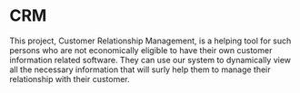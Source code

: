 # CRM
This project, Customer Relationship Management, is a helping tool for such persons who are not economically eligible to have their own customer information related software. They can use our system to dynamically view all the necessary information that will surly help them to manage their relationship with their customer.
